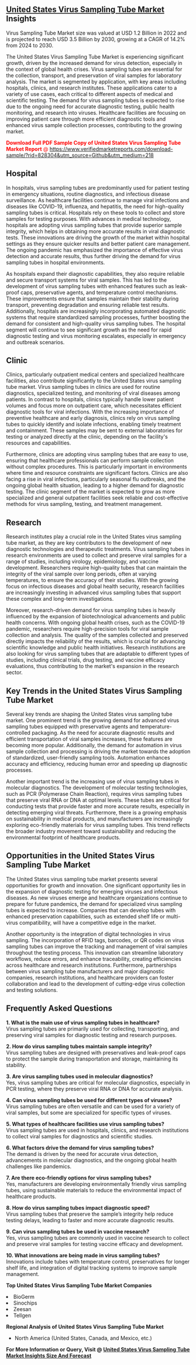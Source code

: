 <h2><a href="https://www.verifiedmarketreports.com/download-sample/?rid=828304&amp;utm_source=Github&amp;utm_medium=218" target="_blank">United States Virus Sampling Tube Market</a> Insights</h2><p>Virus Sampling Tube Market size was valued at USD 1.2 Billion in 2022 and is projected to reach USD 3.5 Billion by 2030, growing at a CAGR of 14.2% from 2024 to 2030.</p><p><p>The United States Virus Sampling Tube Market is experiencing significant growth, driven by the increased demand for virus detection, especially in the context of global health crises. Virus sampling tubes are essential for the collection, transport, and preservation of viral samples for laboratory analysis. The market is segmented by application, with key areas including hospitals, clinics, and research institutes. These applications cater to a variety of use cases, each critical to different aspects of medical and scientific testing. The demand for virus sampling tubes is expected to rise due to the ongoing need for accurate diagnostic testing, public health monitoring, and research into viruses. Healthcare facilities are focusing on improving patient care through more efficient diagnostic tools and enhanced virus sample collection processes, contributing to the growing market. <p><span class=""><span style="color: #ff0000;"><strong>Download Full PDF Sample Copy of United States Virus Sampling Tube Market Report</strong> @ </span><a href="https://www.verifiedmarketreports.com/download-sample/?rid=828304&amp;utm_source=Github&amp;utm_medium=218" target="_blank">https://www.verifiedmarketreports.com/download-sample/?rid=828304&amp;utm_source=Github&amp;utm_medium=218</a></span></p></p> <h2>Hospital</h2> <p>In hospitals, virus sampling tubes are predominantly used for patient testing in emergency situations, routine diagnostics, and infectious disease surveillance. As healthcare facilities continue to manage viral infections and diseases like COVID-19, influenza, and hepatitis, the need for high-quality sampling tubes is critical. Hospitals rely on these tools to collect and store samples for testing purposes. With advances in medical technology, hospitals are adopting virus sampling tubes that provide superior sample integrity, which helps in obtaining more accurate results in viral diagnostic tests. These innovations are driving the growth of the market within hospital settings as they ensure quicker results and better patient care management. The ongoing pandemic has emphasized the importance of effective virus detection and accurate results, thus further driving the demand for virus sampling tubes in hospital environments.</p> <p>As hospitals expand their diagnostic capabilities, they also require reliable and secure transport systems for viral samples. This has led to the development of virus sampling tubes with enhanced features such as leak-proof caps, preservative agents, and temperature control mechanisms. These improvements ensure that samples maintain their stability during transport, preventing degradation and ensuring reliable test results. Additionally, hospitals are increasingly incorporating automated diagnostic systems that require standardized sampling processes, further boosting the demand for consistent and high-quality virus sampling tubes. The hospital segment will continue to see significant growth as the need for rapid diagnostic testing and virus monitoring escalates, especially in emergency and outbreak scenarios.</p> <h2>Clinic</h2> <p>Clinics, particularly outpatient medical centers and specialized healthcare facilities, also contribute significantly to the United States virus sampling tube market. Virus sampling tubes in clinics are used for routine diagnostics, specialized testing, and monitoring of viral diseases among patients. In contrast to hospitals, clinics typically handle lower patient volumes and focus more on outpatient care, which necessitates efficient diagnostic tools for viral infections. With the increasing importance of preventive healthcare and early diagnosis, clinics rely on virus sampling tubes to quickly identify and isolate infections, enabling timely treatment and containment. These samples may be sent to external laboratories for testing or analyzed directly at the clinic, depending on the facility's resources and capabilities.</p> <p>Furthermore, clinics are adopting virus sampling tubes that are easy to use, ensuring that healthcare professionals can perform sample collection without complex procedures. This is particularly important in environments where time and resource constraints are significant factors. Clinics are also facing a rise in viral infections, particularly seasonal flu outbreaks, and the ongoing global health situation, leading to a higher demand for diagnostic testing. The clinic segment of the market is expected to grow as more specialized and general outpatient facilities seek reliable and cost-effective methods for virus sampling, testing, and treatment management.</p> <h2>Research</h2> <p>Research institutes play a crucial role in the United States virus sampling tube market, as they are key contributors to the development of new diagnostic technologies and therapeutic treatments. Virus sampling tubes in research environments are used to collect and preserve viral samples for a range of studies, including virology, epidemiology, and vaccine development. Researchers require high-quality tubes that can maintain the integrity of the viral sample over long periods, often at varying temperatures, to ensure the accuracy of their studies. With the growing focus on infectious diseases and global health security, research facilities are increasingly investing in advanced virus sampling tubes that support these complex and long-term investigations.</p> <p>Moreover, research-driven demand for virus sampling tubes is heavily influenced by the expansion of biotechnological advancements and public health concerns. With ongoing global health crises, such as the COVID-19 pandemic, researchers require high-precision tools for viral sample collection and analysis. The quality of the samples collected and preserved directly impacts the reliability of the results, which is crucial for advancing scientific knowledge and public health initiatives. Research institutions are also looking for virus sampling tubes that are adaptable to different types of studies, including clinical trials, drug testing, and vaccine efficacy evaluations, thus contributing to the market's expansion in the research sector.</p> <h2>Key Trends in the United States Virus Sampling Tube Market</h2> <p>Several key trends are shaping the United States virus sampling tube market. One prominent trend is the growing demand for advanced virus sampling tubes equipped with preservative agents and temperature-controlled packaging. As the need for accurate diagnostic results and efficient transportation of viral samples increases, these features are becoming more popular. Additionally, the demand for automation in virus sample collection and processing is driving the market towards the adoption of standardized, user-friendly sampling tools. Automation enhances accuracy and efficiency, reducing human error and speeding up diagnostic processes.</p> <p>Another important trend is the increasing use of virus sampling tubes in molecular diagnostics. The development of molecular testing technologies, such as PCR (Polymerase Chain Reaction), requires virus sampling tubes that preserve viral RNA or DNA at optimal levels. These tubes are critical for conducting tests that provide faster and more accurate results, especially in detecting emerging viral threats. Furthermore, there is a growing emphasis on sustainability in medical products, and manufacturers are increasingly exploring eco-friendly materials for virus sampling tubes. This trend reflects the broader industry movement toward sustainability and reducing the environmental footprint of healthcare products.</p> <h2>Opportunities in the United States Virus Sampling Tube Market</h2> <p>The United States virus sampling tube market presents several opportunities for growth and innovation. One significant opportunity lies in the expansion of diagnostic testing for emerging viruses and infectious diseases. As new viruses emerge and healthcare organizations continue to prepare for future pandemics, the demand for specialized virus sampling tubes is expected to increase. Companies that can develop tubes with enhanced preservation capabilities, such as extended shelf life or multi-virus compatibility, will have a competitive edge in the market.</p> <p>Another opportunity is the integration of digital technologies in virus sampling. The incorporation of RFID tags, barcodes, or QR codes on virus sampling tubes can improve the tracking and management of viral samples throughout the testing process. This innovation can streamline laboratory workflows, reduce errors, and enhance traceability, creating efficiencies across healthcare and research institutions. Furthermore, partnerships between virus sampling tube manufacturers and major diagnostic companies, research institutions, and healthcare providers can foster collaboration and lead to the development of cutting-edge virus collection and testing solutions.</p> <h2>Frequently Asked Questions</h2> <p><strong>1. What is the main use of virus sampling tubes in healthcare?</strong><br> Virus sampling tubes are primarily used for collecting, transporting, and preserving viral samples for diagnostic testing and research purposes.</p> <p><strong>2. How do virus sampling tubes maintain sample integrity?</strong><br> Virus sampling tubes are designed with preservatives and leak-proof caps to protect the sample during transportation and storage, maintaining its stability.</p> <p><strong>3. Are virus sampling tubes used in molecular diagnostics?</strong><br> Yes, virus sampling tubes are critical for molecular diagnostics, especially in PCR testing, where they preserve viral RNA or DNA for accurate analysis.</p> <p><strong>4. Can virus sampling tubes be used for different types of viruses?</strong><br> Virus sampling tubes are often versatile and can be used for a variety of viral samples, but some are specialized for specific types of viruses.</p> <p><strong>5. What types of healthcare facilities use virus sampling tubes?</strong><br> Virus sampling tubes are used in hospitals, clinics, and research institutions to collect viral samples for diagnostics and scientific studies.</p> <p><strong>6. What factors drive the demand for virus sampling tubes?</strong><br> The demand is driven by the need for accurate virus detection, advancements in molecular diagnostics, and the ongoing global health challenges like pandemics.</p> <p><strong>7. Are there eco-friendly options for virus sampling tubes?</strong><br> Yes, manufacturers are developing environmentally friendly virus sampling tubes, using sustainable materials to reduce the environmental impact of healthcare products.</p> <p><strong>8. How do virus sampling tubes impact diagnostic speed?</strong><br> Virus sampling tubes that preserve the sample’s integrity help reduce testing delays, leading to faster and more accurate diagnostic results.</p> <p><strong>9. Can virus sampling tubes be used in vaccine research?</strong><br> Yes, virus sampling tubes are commonly used in vaccine research to collect and preserve viral samples for testing vaccine efficacy and development.</p> <p><strong>10. What innovations are being made in virus sampling tubes?</strong><br> Innovations include tubes with temperature control, preservatives for longer shelf life, and integration of digital tracking systems to improve sample management.</p> </p><p><strong>Top United States Virus Sampling Tube Market Companies</strong></p><div data-test-id=""><p><li>BioGerm</li><li> Sinochips</li><li> Zeesan</li><li> Tellgen</li></p><div><strong>Regional Analysis of&nbsp;United States Virus Sampling Tube Market</strong></div><ul><li dir="ltr"><p dir="ltr">North America&nbsp;(United States, Canada, and Mexico, etc.)</p></li></ul><p><strong>For More Information or Query, Visit @&nbsp;</strong><strong><a href="https://www.verifiedmarketreports.com/product/virus-sampling-tube-market/?utm_source=Github&amp;utm_medium=218" target="_blank">United States Virus Sampling Tube Market Insights Size And Forecast</a></strong></p></div>
